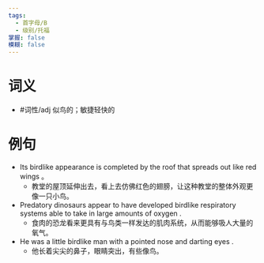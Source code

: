 ```yaml
---
tags:
  - 首字母/B
  - 级别/托福
掌握: false
模糊: false
---
```

# 词义
- #词性/adj  似鸟的；敏捷轻快的
# 例句
- Its birdlike appearance is completed by the roof that spreads out like red wings 。
	- 教堂的屋顶延伸出去，看上去仿佛红色的翅膀，让这种教堂的整体外观更像一只小鸟。
- Predatory dinosaurs appear to have developed birdlike respiratory systems able to take in large amounts of oxygen .
	- 食肉的恐龙看来更具有与鸟类一样发达的肌肉系统，从而能够吸人大量的氧气。
- He was a little birdlike man with a pointed nose and darting eyes .
	- 他长着尖尖的鼻子，眼睛突出，有些像鸟。
